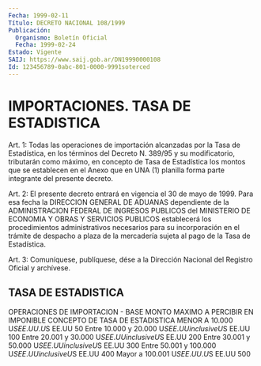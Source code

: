 ```yaml
---
Fecha: 1999-02-11
Título: DECRETO NACIONAL 108/1999
Publicación:
  Organismo: Boletín Oficial
  Fecha: 1999-02-24
Estado: Vigente
SAIJ: https://www.saij.gob.ar/DN19990000108
Id: 123456789-0abc-801-0000-9991soterced
---
```

# IMPORTACIONES. TASA DE ESTADISTICA

<a id="1"></a>
Art. 1: Todas las operaciones de importación alcanzadas por la Tasa de Estadística, en los términos del Decreto N. 389/95 y su modificatorio, tributarán como máximo, en concepto de Tasa de Estadística los montos que se establecen en el Anexo que en UNA (1) planilla forma parte integrante del presente decreto.

<a id="2"></a>
Art. 2: El presente decreto entrará en vigencia el 30 de mayo de 1999. Para esa fecha la DIRECCION GENERAL DE ADUANAS dependiente de la ADMINISTRACION FEDERAL DE INGRESOS PUBLICOS del MINISTERIO DE ECONOMIA Y OBRAS Y SERVICIOS PUBLICOS establecerá los procedimientos administrativos necesarios para su incorporación en el trámite de despacho a plaza de la mercadería sujeta al pago de la Tasa de Estadística.

<a id="3"></a>
Art. 3: Comuníquese, publíquese, dése a la Dirección Nacional del Registro Oficial y archívese.

## TASA DE ESTADISTICA

<a id="1"></a>
OPERACIONES DE IMPORTACION - BASE MONTO MAXIMO A PERCIBIR EN IMPONIBLE CONCEPTO DE TASA DE ESTADISTICA MENOR A 10.000 U$S EE.UU. U$S EE.UU 50 Entre 10.000 y 20.000 U$S EE.UU inclusive U$S EE.UU 100 Entre 20.001 y 30.000 U$S EE.UU inclusive U$S EE.UU 200 Entre 30.001 y 50.000 U$S EE.UU inclusive U$S EE.UU 300 Entre 50.001 y 100.000 U$S EE.UU inclusive U$S EE.UU 400 Mayor a 100.001 U$S EE.UU. U$S EE.UU 500